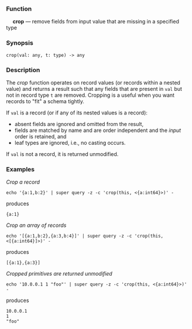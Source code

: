 ### Function

&emsp; **crop** &mdash; remove fields from input value that are missing in a specified type

### Synopsis

```
crop(val: any, t: type) -> any
```

### Description

The _crop_ function operates on record values (or records within a nested value)
and returns a result such that any fields that are present in `val` but not in
record type `t` are removed.
Cropping is a useful when you want records to "fit" a schema tightly.

If `val` is a record (or if any of its nested values is a record):
* absent fields are ignored and omitted from the result,
* fields are matched by name and are order independent and the _input_ order is retained, and
* leaf types are ignored, i.e., no casting occurs.

If `val` is not a record, it is returned unmodified.

### Examples

_Crop a record_
```mdtest-command
echo '{a:1,b:2}' | super query -z -c 'crop(this, <{a:int64}>)' -
```
produces
```mdtest-output
{a:1}
```

_Crop an array of records_
```mdtest-command
echo '[{a:1,b:2},{a:3,b:4}]' | super query -z -c 'crop(this, <[{a:int64}]>)' -
```
produces
```mdtest-output
[{a:1},{a:3}]
```

_Cropped primitives are returned unmodified_
```mdtest-command
echo '10.0.0.1 1 "foo"' | super query -z -c 'crop(this, <{a:int64}>)' -
```
produces
```mdtest-output
10.0.0.1
1
"foo"
```
